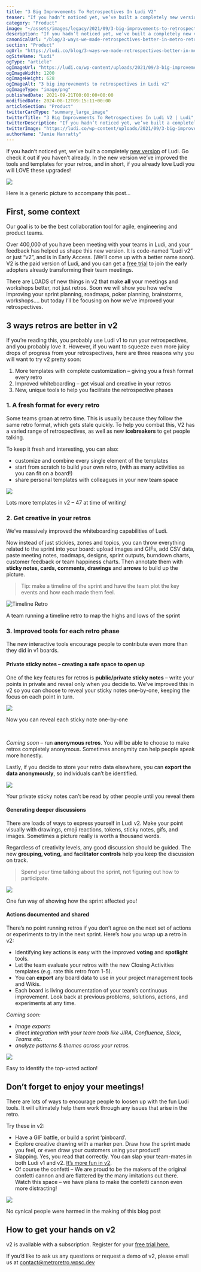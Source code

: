 ```yaml
---
title: "3 Big Improvements To Retrospectives In Ludi V2"
teaser: "If you hadn’t noticed yet, we’ve built a completely new version of Ludi. Go check it out if you haven't already. In the new version we've improved the"
category: "Product"
image: "~/assets/images/legacy/2021/09/3-big-improvements-to-retrospectives-in-metro-retro-v2.png"
description: "If you hadn’t noticed yet, we’ve built a completely new version of Ludi. Go check it out if you haven't already. In the new version we've improved the"
canonicalUrl: "/blog/3-ways-we-made-retrospectives-better-in-metro-retro-v2"
section: "Product"
ogUrl: "https://ludi.co/blog/3-ways-we-made-retrospectives-better-in-metro-retro-v2"
ogSiteName: "Ludi"
ogType: "article"
ogImageUrl: "https://ludi.co/wp-content/uploads/2021/09/3-big-improvements-to-retrospectives-in-metro-retro-v2.png"
ogImageWidth: 1200
ogImageHeight: 628
ogImageAlt: "3 big improvements to retrospectives in Ludi v2"
ogImageType: "image/png"
publishedDate: 2021-09-21T00:00:00+00:00
modifiedDate: 2024-08-12T09:15:11+00:00
articleSection: "Product"
twitterCardType: "summary_large_image"
twitterTitle: "3 Big Improvements To Retrospectives In Ludi V2 | Ludi"
twitterDescription: "If you hadn’t noticed yet, we’ve built a completely new version of Ludi. Go check it out if you haven't already. In the new version we've improved the"
twitterImage: "https://ludi.co/wp-content/uploads/2021/09/3-big-improvements-to-retrospectives-in-metro-retro-v2.png"
authorName: "Jamie Hanratty"
---
```


If you hadn’t noticed yet, we’ve built a completely [new version](/early-access) of Ludi. Go check it out if you haven’t already. In the new version we’ve improved the tools and templates for your retros, and in short, if you already love Ludi you will LOVE these upgrades!

![](../../assets/images/legacy/2023/05/6141e9a718258b099c0de808_Metro-Retro-01-2.png)

Here is a generic picture to accompany this post…

## First, some context

Our goal is to be the best collaboration tool for agile, engineering and product teams.

Over 400,000 of you have been meeting with your teams in Ludi, and your feedback has helped us shape this new version. It is code-named “Ludi v2” or just “v2”, and is in Early Access. (We’ll come up with a better name soon). V2 is the paid version of Ludi, and you can get a [free trial](/early-access) to join the early adopters already transforming their team meetings.

There are LOADS of new things in v2 that make **all** your meetings and workshops better, not just retros. Soon we will show you how we’re improving your sprint planning, roadmaps, poker planning, brainstorms, workshops…. but today I’ll be focusing on how we’ve improved your retrospectives.

## 3 ways retros are better in v2

If you’re reading this, you probably use Ludi v1 to run your retrospectives, and you probably love it. However, if you want to squeeze even more juicy drops of progress from your retrospectives, here are three reasons why you will want to try v2 pretty soon:

1.  More templates with complete customization – giving you a fresh format every retro
2.  Improved whiteboarding – get visual and creative in your retros
3.  New, unique tools to help you facilitate the retrospective phases‍

### 1\. A fresh format for every retro

Some teams groan at retro time. This is usually because they follow the same retro format, which gets stale quickly. To help you combat this, V2 has a varied range of retrospectives, as well as new **icebreakers** to get people talking.

To keep it fresh and interesting, you can also:

- customize and combine every single element of the templates
- start from scratch to build your own retro, (with as many activities as you can fit on a board!)
- share personal templates with colleagues in your new team space

![](../../assets/images/legacy/2023/05/6141fac91e4d8f2da14245fb_Group-16-1.png)

Lots more templates in v2 – 47 at time of writing!

### 2\. Get creative in your retros

We’ve massively improved the whiteboarding capabilities of Ludi.

Now instead of just stickies, zones and topics, you can throw everything related to the sprint into your board: upload images and GIFs, add CSV data, paste meeting notes, roadmaps, designs, sprint outputs, burndown charts, customer feedback or team happiness charts. Then annotate them with **sticky notes, cards, comments, drawings** and **arrows** to build up the picture.

> Tip: make a timeline of the sprint and have the team plot the key events and how each made them feel.

![Timeline Retro](../../assets/images/legacy/2023/05/6141fec2b01d8cf96089a401_Group-17.png)

A team running a timeline retro to map the highs and lows of the sprint

### 3\. Improved tools for each retro phase

The new interactive tools encourage people to contribute even more than they did in v1 boards.

#### Private sticky notes – creating a safe space to open up

One of the key features for retros is **public/private sticky notes** – write your points in private and reveal only when you decide to. We’ve improved this in v2 so you can choose to reveal your sticky notes one-by-one, keeping the focus on each point in turn.

![](../../assets/images/legacy/2023/05/6141ffbd3812647d5bd0938f_Private-stickies.gif)

Now you can reveal each sticky note one-by-one

‍

_Coming soon_ – run **anonymous retros**. You will be able to choose to make retros completely anonymous. Sometimes anonymity can help people speak more honestly.

Lastly, if you decide to store your retro data elsewhere, you can **export the data anonymously**, so individuals can’t be identified.

![](../../assets/images/legacy/2023/05/61170224d1f56726949e3d72_Hidden.png)

Your private sticky notes can’t be read by other people until you reveal them

#### Generating deeper discussions

There are loads of ways to express yourself in Ludi v2. Make your point visually with drawings, emoji reactions, tokens, sticky notes, gifs, and images. Sometimes a picture really is worth a thousand words.

Regardless of creativity levels, any good discussion should be guided. The new **grouping, voting,** and **facilitator controls** help you keep the discussion on track.

> Spend your time talking about the sprint, not figuring out how to participate.

![](../../assets/images/legacy/2023/05/6116fc5710a209132713960e_Draw-your-face.jpg)

One fun way of showing how the sprint affected you!

#### Actions documented and shared

There’s no point running retros if you don’t agree on the next set of actions or experiments to try in the next sprint. Here’s how you wrap up a retro in v2:

- Identifying key actions is easy with the improved **voting** and **spotlight** tools.
- Let the team evaluate your retros with the new Closing Activities templates (e.g. rate this retro from 1-5).
- You can **export** any board data to use in your project management tools and Wikis.
- Each board is living documentation of your team’s continuous improvement. Look back at previous problems, solutions, actions, and experiments at any time.

_Coming soon:_

- ‍*image exports*
- _direct integration with your team tools like JIRA, Confluence, Slack, Teams etc._
- _analyze patterns & themes across your retros._

![](../../assets/images/legacy/2023/05/6149f268e6c30d4657e3a83e_Top-voted.png)

Easy to identify the top-voted action!

## Don’t forget to enjoy your meetings!

There are lots of ways to encourage people to loosen up with the fun Ludi tools. It will ultimately help them work through any issues that arise in the retro.

Try these in v2:

- Have a GIF battle, or build a sprint ‘pinboard’.
- Explore creative drawing with a marker pen. Draw how the sprint made you feel, or even draw your customers using your product!
- Slapping. Yes, you read that correctly. You can slap your team-mates in both Ludi v1 and v2. [It’s more fun in v2](https://www.youtube.com/watch?v=618nDVya1l0).
- Of course the confetti – We are proud to be the makers of the original confetti cannon and are flattered by the many imitations out there. Watch this space – we have plans to make the confetti cannon even more distracting!

![](../../assets/images/legacy/2023/05/61170472107ea3dbedbd78d0_Have-a-good-time.png)

No cynical people were harmed in the making of this blog post

## How to get your hands on v2

v2 is available with a subscription. Register for your [free trial here.](/early-access)

If you’d like to ask us any questions or request a demo of v2, please email us at contact@metroretro.wpsc.dev
